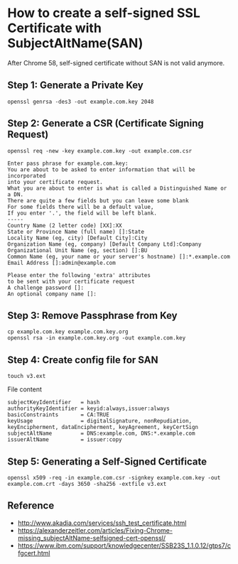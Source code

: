 # How to create a self-signed SSL Certificate with SubjectAltName(SAN)
After Chrome 58, self-signed certificate without SAN is not valid anymore.

## Step 1: Generate a Private Key
```shell
openssl genrsa -des3 -out example.com.key 2048
```

## Step 2: Generate a CSR (Certificate Signing Request)
```shell
openssl req -new -key example.com.key -out example.com.csr
```

```
Enter pass phrase for example.com.key:
You are about to be asked to enter information that will be incorporated
into your certificate request.
What you are about to enter is what is called a Distinguished Name or a DN.
There are quite a few fields but you can leave some blank
For some fields there will be a default value,
If you enter '.', the field will be left blank.
-----
Country Name (2 letter code) [XX]:XX
State or Province Name (full name) []:State
Locality Name (eg, city) [Default City]:City
Organization Name (eg, company) [Default Company Ltd]:Company
Organizational Unit Name (eg, section) []:BU
Common Name (eg, your name or your server's hostname) []:*.example.com
Email Address []:admin@example.com

Please enter the following 'extra' attributes
to be sent with your certificate request
A challenge password []:
An optional company name []:
```

## Step 3: Remove Passphrase from Key
```shell
cp example.com.key example.com.key.org
openssl rsa -in example.com.key.org -out example.com.key
```

## Step 4: Create config file for SAN
```shell
touch v3.ext
```

File content
```
subjectKeyIdentifier   = hash
authorityKeyIdentifier = keyid:always,issuer:always
basicConstraints       = CA:TRUE
keyUsage               = digitalSignature, nonRepudiation, keyEncipherment, dataEncipherment, keyAgreement, keyCertSign
subjectAltName         = DNS:example.com, DNS:*.example.com
issuerAltName          = issuer:copy
```

## Step 5: Generating a Self-Signed Certificate
```shell
openssl x509 -req -in example.com.csr -signkey example.com.key -out example.com.crt -days 3650 -sha256 -extfile v3.ext
```

## Reference
- http://www.akadia.com/services/ssh_test_certificate.html
- https://alexanderzeitler.com/articles/Fixing-Chrome-missing_subjectAltName-selfsigned-cert-openssl/
- https://www.ibm.com/support/knowledgecenter/SSB23S_1.1.0.12/gtps7/cfgcert.html